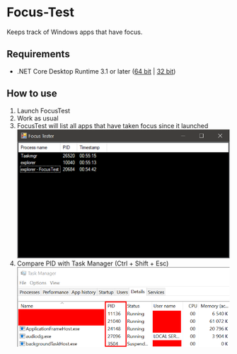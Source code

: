 # Focus-Test
Keeps track of Windows apps that have focus.

## Requirements
- .NET Core Desktop Runtime 3.1 or later ([64 bit][3] | [32 bit][4])

## How to use
1. Launch FocusTest
2. Work as usual
3. FocusTest will list all apps that have taken focus since it launched  
![Screenshot of FocusTest][1]
4. Compare PID with Task Manager (Ctrl + Shift + Esc)  
![Screenshot of Task Manager][2]


  [1]: 2020-08-02_005555.png
  [2]: 2020-08-02_005626.png
  [3]: https://dotnet.microsoft.com/download/dotnet-core/thank-you/runtime-desktop-3.1.6-windows-x64-installer
  [4]: https://dotnet.microsoft.com/download/dotnet-core/thank-you/runtime-desktop-3.1.6-windows-x86-installer